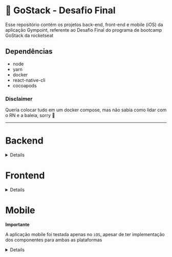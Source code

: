 # :rocket: GoStack - Desafio Final

Esse repositório contém os projetos back-end, front-end e mobile (iOS) da aplicação Gympoint, referente ao Desafio Final do programa de bootcamp GoStack da rocketseat

## Dependências
- node
- yarn
- docker
- react-native-cli
- cocoapods

### Disclaimer

Queria colocar tudo em um docker compose, mas não sabia como lidar com o RN e a baleia, sorry :whale:

---

# Backend
<details>

  ## Setup
  Abrir diretório `gympoint-backend` e seguir as instruções abaixo

  ### Node modules
  ```
  yarn install
  ```

  ### Banco de Dados

  Subir um container postgres e criar um database `gympoint` seguindo as configurações de `src/config/database.js`

  ```
  docker run --name database -e POSTGRES_PASSWORD=docker -p 5432:5432 -d postgres:11
  ```

  Rodar as migrations para criar as tabelas

  ```
  yarn sequelize db:migrate
  ```

  Rodar as seeds para popular as tabelas

  ```
  yarn sequelize db:seed:all
  ```

  ### Redis

  Utilizaremos o redis para armazenar os jobs de envio de email. Subir um container seguindo as configurações de `src/config/redis.js`

  ```
  docker run --name gympoint -p 6379:6379 -d redis:alpine
  ```

  ### Rodando a aplicação

  Executar o comando abaixo. A aplicação estará rodando na porta 3333
  ```
  yarn dev
  ```

  Em um outro terminal, deixar rodando o consumidor dos jobs

  ```
  yarn queue
  ```

  ### Api
  Uma collection do `Postman` pode ser importada a partir desse link https://www.getpostman.com/collections/9cbe7749b2497f14ddce (não usei `Insomnia` pois eu precisava sincronizar em duas máquinas :alien:)

  Adicionei um pack com as variáveis de ambiente utilizados nas requisições em `GYMPOINT.postman_environment.json`, basta importar no próprio Postman.

  Não esquecer de setar o token a cada nova sessão.


  ### Email
  Para testar o envio de emails, será necessário configurar o arquivo `src/config/mail.js` com as credenciais SMTP do inbox da sua conta do mailtrap

  ### Obs
  1. Adicionei paginação, apenas 3 registros serão mostrados por pagina em cada listagem. É necessário enviar a página(page) nas query param das requests

</details>


# Frontend

<details>

  ## Setup
  Abrir diretório `gympoint-web` e seguir as instruções abaixo

  ### Node modules
  ```
  yarn install
  ```

  ### Rodando a aplicação

  ```
  yarn start
  ```

  ### Obs
  1. Adicionei paginação, apenas 3 registros serão mostrados por pagina em cada listagem
  2. Deixei um TODO list dentro do readme do projeto, com algumas dúvidas pendentes

</details>


# Mobile

**Importante**

A aplicação mobile foi testada apenas no `iOS`, apesar de ter implementação dos componentes para ambas as plataformas

<details>

  ## Setup
  Abrir diretório `gympoint_mobile` e seguir as instruções abaixo

  ### Node modules

  ```
  yarn install
  ```

  ## Links
  Precisamos realizar o link das libs para compilar no iOS utilizando o cocoapods.

  ```
  cd ios && pod install && cd ..
  ```

  ### Rodando a aplicação

  ```
  react-native run-ios
  ```

  ### Obs
  1. Adicionei o scroll infinito e um botão de logout no header

</details>
